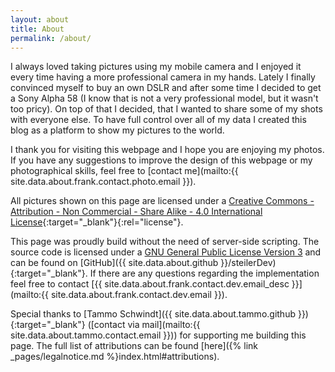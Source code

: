 ```yaml
---
layout: about
title: About
permalink: /about/
---
```


I always loved taking pictures using my mobile camera and I enjoyed it every time having a more professional camera in my hands. Lately I finally convinced myself to buy an own DSLR and after some time I decided to get a Sony Alpha 58 (I know that is not a very professional model, but it wasn't too pricy). On top of that I decided, that I wanted to share some of my shots with everyone else. To have full control over all of my data I created this blog as a platform to show my pictures to the world.

I thank you for visiting this webpage and I hope you are enjoying my photos. If you have any suggestions to improve the design of this webpage or my photographical skills, feel free to [contact me](mailto:{{ site.data.about.frank.contact.photo.email }}).

All pictures shown on this page are licensed under a [Creative Commons - Attribution - Non Commercial - Share Alike - 4.0 International License](http://creativecommons.org/licenses/by-nc-sa/4.0/){:target="_blank"}{:rel="license"}.

This page was proudly build without the need of server-side scripting. The source code is licensed under a [GNU General Public License Version 3](https://github.com/steilerDev/steilerPhoto/blob/master/LICENSE") and can be found on [GitHub]({{ site.data.about.github }}/steilerDev){:target="_blank"}. If there are any questions regarding the implementation feel free to contact [{{ site.data.about.frank.contact.dev.email_desc }}](mailto:{{ site.data.about.frank.contact.dev.email }}).

Special thanks to [Tammo Schwindt]({{ site.data.about.tammo.github }}){:target="_blank"} ([contact via mail](mailto:{{ site.data.about.tammo.contact.email }})) for supporting me building this page. The full list of attributions can be found [here]({% link _pages/legalnotice.md %}index.html#attributions).
